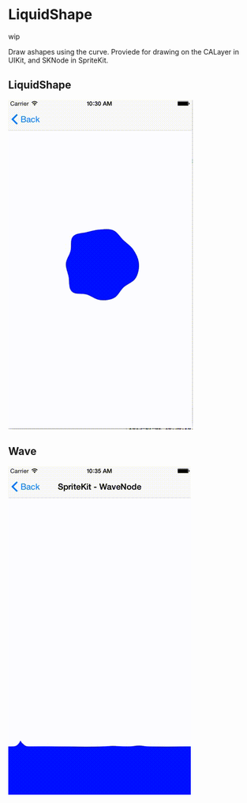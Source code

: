 # LiquidShape

wip

 Draw ashapes using the curve.
Proviede for drawing on the CALayer in UIKit, and SKNode in SpriteKit.

## LiquidShape

![LiquidShape](./LiquidShape.gif)

## Wave

![Wave](./Wave.gif)
